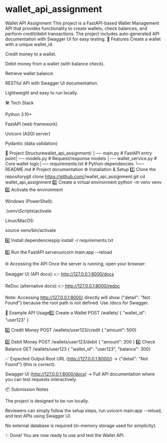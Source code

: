 # wallet_api_assignment
Wallet API Assignment
This project is a FastAPI-based Wallet Management API that provides functionality to create wallets, check balances, and perform credit/debit transactions. The project includes auto-generated API documentation with Swagger UI for easy testing.
🚀 Features
Create a wallet with a unique wallet_id.



Credit money to a wallet.



Debit money from a wallet (with balance check).


Retrieve wallet balance.


RESTful API with Swagger UI documentation.


Lightweight and easy to run locally.


🛠 Tech Stack

Python 3.10+


FastAPI (web framework)


Uvicorn (ASGI server)


Pydantic (data validation)


📂 Project Structurewallet_api_assignment/
│── main.py              # FastAPI entry point│── models.py            # Request/response models
│── wallet_service.py    # Core wallet logic│── requirements.txt     # Python dependencies
└── README.md            # Project documentation
⚙️ Installation & Setup
1️⃣ Clone the repositorygit clone https://github.com/<your-username>/wallet_api_assignment.git
cd wallet_api_assignment
2️⃣ Create a virtual environment
python -m venv venv
3️⃣ Activate the environment

Windows (PowerShell):


.\venv\Scripts\activate

Linux/MacOS:


source venv/bin/activate

4️⃣ Install dependenciespip install -r requirements.txt

5️⃣ Run the FastAPI serveruvicorn main:app --reload

🌐 Accessing the API
Once the server is running, open your browser:


Swagger UI (API docs): 👉 http://127.0.0.1:8000/docs


ReDoc (alternative docs): 👉 http://127.0.0.1:8000/redoc



Note: Accessing http://127.0.0.1:8000/ directly will show {"detail": "Not Found"} because the root path is not defined. Use /docs for Swagger.

📌 Example API Usage1️⃣ Create a Wallet
POST /wallets/
{  "wallet_id": "user123"
}

2️⃣ Credit Money
POST /wallets/user123/credit
{
  "amount": 500}

3️⃣ Debit Money
POST /wallets/user123/debit
{  "amount": 200
}
4️⃣ Check Balance
GET /wallets/user123
{  "wallet_id": "user123",
  "balance": 300}

✅ Expected Output
Root URL (http://127.0.0.1:8000/) → {"detail": "Not Found"} (this is correct).


Swagger UI (http://127.0.0.1:8000/docs) → Full API documentation where you can test requests interactively.


📦 Submission Notes

The project is designed to be run locally.


Reviewers can simply follow the setup steps, run uvicorn main:app --reload, and test APIs using Swagger UI.


No external database is required (in-memory storage used for simplicity).


✨ Done! You are now ready to use and test the Wallet API.
